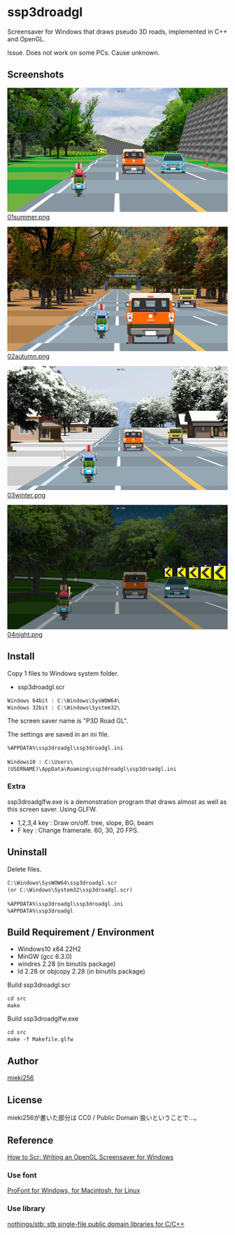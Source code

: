 ssp3droadgl
===========

Screensaver for Windows that draws pseudo 3D roads, implemented in C++ and OpenGL.

Issue. Does not work on some PCs. Cause unknown.

Screenshots
-----------

![01summer_thumb.png](./screenshots/01summer_thumb.png)
[01summer.png](./screensots/01summer.png)

![02autumn_thumb.png](./screenshots/02autumn_thumb.png)
[02autumn.png](./screensots/02autumn.png)

![03winter_thumb.png](./screenshots/03winter_thumb.png)
[03winter.png](./screensots/03winter.png)

![04night_thumb.png](./screenshots/04night_thumb.png)
[04night.png](./screensots/04night.png)

Install
-------

Copy 1 files to Windows system folder.

* ssp3droadgl.scr

```
Windows 64bit : C:\Windows\SysWOW64\
Windows 32bit : C:\Windows\System32\
```

The screen saver name is "P3D Road GL".

The settings are saved in an ini file.

```
%APPDATA%\ssp3droadgl\ssp3droadgl.ini

Windows10 : C:\Users\(USERNAME)\AppData\Roaming\ssp3droadgl\ssp3droadgl.ini
```

### Extra

ssp3droadglfw.exe is a demonstration program that draws almost as well as this screen saver. Using GLFW.

* 1,2,3,4 key : Draw on/off. tree, slope, BG, beam
* F key : Change framerate. 60, 30, 20 FPS.

Uninstall
---------

Delete files.

```
C:\Windows\SysWOW64\ssp3droadgl.scr
(or C:\Windows\System32\ssp3droadgl.scr)

%APPDATA%\ssp3droadgl\ssp3droadgl.ini
%APPDATA%\ssp3droadgl
```

Build Requirement / Environment
-------------------------------

* Windows10 x64 22H2
* MinGW (gcc 6.3.0)
* windres 2.28 (in binutils package)
* ld 2.28 or objcopy 2.28 (in binutils package)

Build ssp3droadgl.scr

```
cd src
make
```

Build ssp3droadglfw.exe

```
cd src
make -f Makefile.glfw
```

Author
------

[mieki256](https://github.com/mieki256)

License
-------

mieki256が書いた部分は CC0 / Public Domain 扱いということで…。

Reference
---------

[How to Scr: Writing an OpenGL Screensaver for Windows](http://www.cityintherain.com/howtoscr.html)

### Use font

[ProFont for Windows, for Macintosh, for Linux](https://tobiasjung.name/profont/)

### Use library

[nothings/stb: stb single-file public domain libraries for C/C++](https://github.com/nothings/stb)


